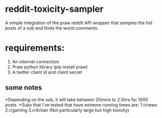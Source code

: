 # reddit-toxicity-sampler
A simple integration of the praw reddit API wrapper that samples the hot posts of a sub and finds the worst comments.


<h1>
requirements:
</h1>

1. An internet connection
2. Praw python library (pip install praw)
3. A twitter client id and client secret

<h2> some notes </h2>
*Depending on the sub, it will take between 20mins to 2.5hrs for 1000 posts.
  *Subs that i've tested that have extreme running times are:
    1.r/news
    2.r/gaming
    3.r/4chan (Not particularly large but high toxicity)
